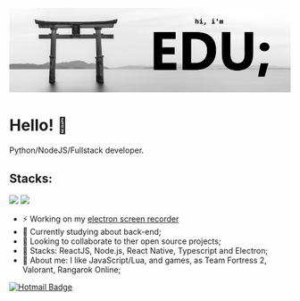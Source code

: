 <p style="align-text: center">
  <img width="auto" src="https://github.com/EdRamos12/EdRamos12/blob/master/vai%20duro.png">
</p>

# Hello! 👋 

Python/NodeJS/Fullstack developer.

## Stacks:
<img width="auto" src="https://img.shields.io/badge/Python-FFF?style=for-the-badge&logo=python&logoColor=black">
<img width="auto" src="https://img.shields.io/badge/HTML5-FFF?style=for-the-badge&logo=html5&logoColor=black">


- ⚡ Working on my [electron screen recorder](https://github.com/EdRamos12/eds-screencap)
- 🌱 Currently studying about back-end;
- 👀 Looking to collaborate to ther open source projects;
- 📜 Stacks: ReactJS, Node.js, React Native, Typescript and Electron;
- 📌 About me: I like JavaScript/Lua, and games, as Team Fortress 2, Valorant, Rangarok Online;

[![Hotmail Badge](https://img.shields.io/badge/-eduardo_ramos12@live.com-c14438?style=flat-square&logo=Gmail&logoColor=white&link=mailto:eduardo_ramos12@live.com)](mailto:eduardo_ramos12@live.com)
